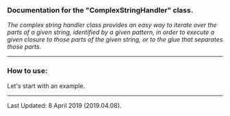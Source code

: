 ### Documentation for the "ComplexStringHandler" class.

*The complex string handler class provides an easy way to iterate over the parts of a given string, identified by a given pattern, in order to execute a given closure to those parts of the given string, or to the glue that separates those parts.*

---


### How to use:

Let's start with an example.

---


Last Updated: 8 April 2019 (2019.04.08).
